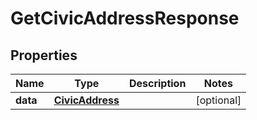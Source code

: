 

# GetCivicAddressResponse


## Properties

| Name | Type | Description | Notes |
|------------ | ------------- | ------------- | -------------|
|**data** | [**CivicAddress**](CivicAddress.md) |  |  [optional] |



